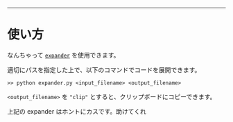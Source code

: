 _____

# 使い方

なんちゃって [`expander`](https://github.com/titanium-22/Library_py/blob/main/expander.py) を使用できます。

適切にパスを指定した上で、以下のコマンドでコードを展開できます。

`>> python expander.py <input_filename> <output_filename>`


`<output_filename>` を `"clip"` とすると、クリップボードにコピーできます。

上記の expander はホントにカスです。助けてくれ

